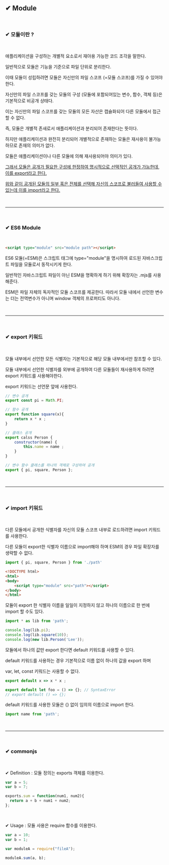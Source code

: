 ## ✔ Module

<br>

### ✔ 모듈이란 ?

<br>

애플리케이션을 구성하는 개별적 요소로서 재아용 가능한 코드 조각을 말한다.

일반적으로 모듈은 기능을 기준으로 파일 단위로 분리한다.

이때 모듈이 성립하려면 모듈은 자신만의 파일 스코프 (=모듈 스코프)를 가질 수 있어야 한다.

자신만의 파일 스코프를 갖는 모듈의 구성 (모듈에 포함되어있는 변수, 함수, 객체 등)은 기본적으로 비공개 상태다.

이는 자신만의 파일 스코프를 갖는 모듈의 모든 자산은 캡슐화되어 다른 모듈에서 접근할 수 없다.

즉, 모듈은 개별적 존새로서 애플리케이션과 분리되어 존재한다는 뜻이다.

하지만 애플리케이션과 완전히 분리되어 개별적으로 존재하는 모듈은 재사용이 불가능하므로 존재의 의미가 없다.

모듈은 애플리케이션이나 다른 모듈에 의해 재사용되어야 의미가 있다. 

<u>그래서 모듈은 공개가 필요한 구성에 한정하여 명시적으로 선택적인 공개가 가능한데,
이를 export라고 한다.


위와 같이 공개된 모듈의 일부 혹은 전체를 선택해 자신의 스코프로 불러들여 사용할 수 있는데 이를 import라고 한다.</u>

<Br>

___

<Br>

### ✔ ES6 Module

<br>

```html
<script type="module" src="module path"></script>
```

ES6 모듈(=ESM)은 스크립트 태그에 type="module"을 명시하여 로드된 자바스크립트 파일을 모듈로서 동작시키게 한다.

일반적인 자바스크립트 파일이 아닌 ESM을 명확하게 하기 위해 확장자는 .mjs를 사용해준다.

ESM은 파일 자체의 독자적인 모듈 스코프를 제공한다. 따라서 모듈 내에서 선언한 변수는 더는 전역변수가 아니며 window 객체의 프로퍼티도 아니다.

<Br>

***

<Br>

### ✔ export 키워드

<br>

모듈 내부에서 선언한 모든 식별자는 기본적으로 해당 모듈 내부에서만 참조할 수 있다. 

모듈 내부에서 선언한 식별자를 외부에 공개하여 다른 모듈들이 재사용하게 하려면 export 키워드를 사용해야한다.

export 키워드는 선언문 앞에 사용한다. 

```js
// 변수 공개
export const pi = Math.PI;

// 함수 공개
export function square(x){
    return x * x ;
}

// 클래스 공개
export calss Person {
    constructor(name) {
        this.name = name ;
    }
}

// 변수 함수 클래스를 하나의 객체로 구성하여 공개
export { pi, square, Person };
```

<Br>

***

<Br>

### ✔ import 키워드

<br>

다른 모듈에서 공개한 식별자를 자신의 모듈 스코프 내부로 로드하려면 import 키워드를 사용한다.

다른 모듈이 export한 식별자 이름으로 import해야 하며 ESM의 경우 파일 확장자를 생략할 수 없다.

```js
import { pi, square, Person } from './path'
```

```html
<!DOCTYPE html>
<html>
<body>
    <script type="module" src="path"></script>
</body>
</html>
```

모듈이 export 한 식별자 이름을 일일이 지정하지 않고 하나의 이름으로 한 번에 import 할 수도 있다.

```js
import * as lib from 'path';

console.log(lib.pi);
console.log(lib.square(10));
console.log(new lib.Person('Lee'));
```

모듈에서 하나의 값만 export 한다면 default 키워드를 사용할 수 있다.

default 키워드를 사용하는 경우 기본적으로 이름 없이 하나의 값을 export 하며

var, let, const 키워드는 사용할 수 없다.

```js
export default x => x * x ;

export default let foo = () => {}; // SyntaxError
// export default () => {}; 
```

default 키워드를 사용한 모듈은 {} 없이 임의의 이름으로 import 한다.

```js
import name from 'path';
```


<Br>

***

<Br>

### ✔ commonjs

<br>

✔ Definition  :  모듈 정의는 exports 객체를 이용한다.

```js
var a = 5;
var b = 7;

exports.sum = function(num1, num2){
  return a + b + num1 + num2;
};
```

<br>

✔ Usage  :  모듈 사용은 require 함수를 이용한다.

```js
var a = 10;
var b = 1;

var moduleA = require("fileA");

moduleA.sum(a, b); 
```